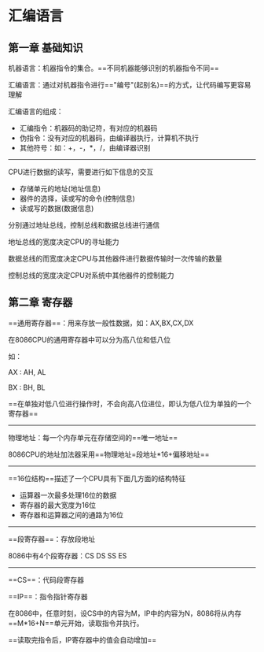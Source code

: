 # 汇编语言

## 第一章 基础知识

机器语言：机器指令的集合。==不同机器能够识别的机器指令不同==

汇编语言：通过对机器指令进行=="编号"(起别名)==的方式，让代码编写更容易理解

汇编语言的组成：

+ 汇编指令：机器码的助记符，有对应的机器码
+ 伪指令：没有对应的机器码，由编译器执行，计算机不执行
+ 其他符号：如：+，-，*，/，由编译器识别

---

CPU进行数据的读写，需要进行如下信息的交互

+ 存储单元的地址(地址信息)
+ 器件的选择，读或写的命令(控制信息)
+ 读或写的数据(数据信息)

分别通过地址总线，控制总线和数据总线进行通信



地址总线的宽度决定CPU的寻址能力

数据总线的而宽度决定CPU与其他器件进行数据传输时一次传输的数量



控制总线的宽度决定CPU对系统中其他器件的控制能力



## 第二章 寄存器



==通用寄存器==：用来存放一般性数据，如：AX,BX,CX,DX

在8086CPU的通用寄存器中可以分为高八位和低八位

如：

AX : AH, AL

BX : BH, BL

==在单独对低八位进行操作时，不会向高八位进位，即认为低八位为单独的一个寄存器==

---

物理地址：每一个内存单元在存储空间的==唯一地址==

8086CPU的地址加法器采用==物理地址=段地址*16+偏移地址==

---

==16位结构==描述了一个CPU具有下面几方面的结构特征

+ 运算器一次最多处理16位的数据
+ 寄存器的最大宽度为16位
+ 寄存器和运算器之间的通路为16位

---

==段寄存器==：存放段地址

8086中有4个段寄存器：CS DS SS ES

---

==CS==：代码段寄存器

==IP==：指令指针寄存器

在8086中，任意时刻，设CS中的内容为M，IP中的内容为N，8086将从内存==M*16+N==单元开始，读取指令并执行。

==读取完指令后，IP寄存器中的值会自动增加==
